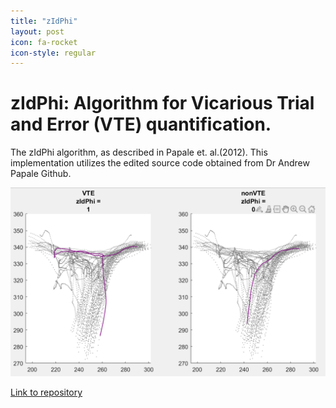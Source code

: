 ```yaml
---
title: "zIdPhi"
layout: post
icon: fa-rocket
icon-style: regular
---
```

# zIdPhi: Algorithm for Vicarious Trial and Error (VTE) quantification.
The zIdPhi algorithm, as described in Papale et. al.(2012). This implementation utilizes the edited source code obtained from Dr Andrew Papale Github.


<img src="https://raw.githubusercontent.com/iworeushankaonce/neuroscripts/main/zidphi/image-1.png" alt="drawing" width="555"/>

<a href="https://github.com/iworeushankaonce/neuroscripts/tree/main/zidphi" class="button scrolly">Link to repository</a>